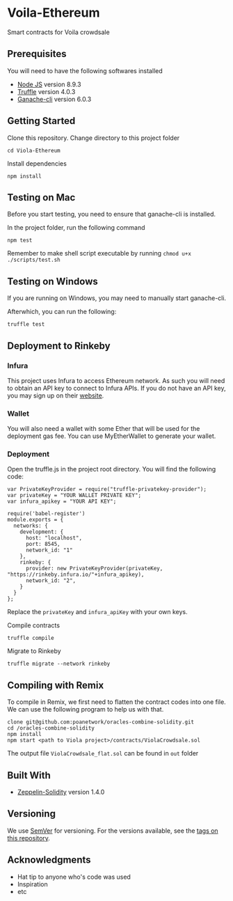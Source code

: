 # Voila-Ethereum

Smart contracts for Voila crowdsale

## Prerequisites

You will need to have the following softwares installed

- [Node JS](https://nodejs.org/en/) version 8.9.3
- [Truffle](http://truffleframework.com/) version 4.0.3
- [Ganache-cli](https://github.com/trufflesuite/ganache-cli) version 6.0.3

## Getting Started
Clone this repository. Change directory to this project folder
```
cd Viola-Ethereum
```
Install dependencies
```
npm install
```
## Testing on Mac
Before you start testing, you need to ensure that ganache-cli is installed.

In the project folder, run the following command
```
npm test
```
Remember to make shell script executable by running `chmod u+x ./scripts/test.sh`

## Testing on Windows
If you are running on Windows, you may need to manually start ganache-cli.

Afterwhich, you can run the following:
```
truffle test
```

## Deployment to Rinkeby
### Infura
This project uses Infura to access Ethereum network. As such you will need to obtain an API key to connect to Infura APIs. If you do not have an API key, you may sign up on their [website](https://infura.io/).

### Wallet
You will also need a wallet with some Ether that will be used for the deployment gas fee. You can use MyEtherWallet to generate your wallet.

### Deployment
Open the truffle.js in the project root directory. You will find the following code:

```
var PrivateKeyProvider = require("truffle-privatekey-provider");
var privateKey = "YOUR WALLET PRIVATE KEY";
var infura_apikey = "YOUR API KEY";

require('babel-register')
module.exports = {
  networks: {
    development: {
      host: "localhost",
      port: 8545,
      network_id: "1"
    },
    rinkeby: {
      provider: new PrivateKeyProvider(privateKey, "https://rinkeby.infura.io/"+infura_apikey),
      network_id: "2",
    }
  }
};
```
Replace the `privateKey` and `infura_apiKey` with your own keys.

Compile contracts
```
truffle compile
```
Migrate to Rinkeby
```
truffle migrate --network rinkeby
```

## Compiling with Remix
To compile in Remix, we first need to flatten the contract codes into one file.
We can use the following program to help us with that.

```
clone git@github.com:poanetwork/oracles-combine-solidity.git
cd /oracles-combine-solidity
npm install
npm start <path to Viola project>/contracts/ViolaCrowdsale.sol
```
The output file `ViolaCrowdsale_flat.sol` can be found in `out` folder

## Built With

- [Zeppelin-Solidity](https://openzeppelin.org/) version 1.4.0

## Versioning

We use [SemVer](http://semver.org/) for versioning. For the versions available, see the [tags on this repository](https://github.com/2359media/viola-ethereum/tags). 

## Acknowledgments

* Hat tip to anyone who's code was used
* Inspiration
* etc
